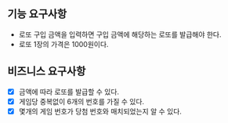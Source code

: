 ## 기능 요구사항
- 로또 구입 금액을 입력하면 구입 금액에 해당하는 로또를 발급해야 한다.
- 로또 1장의 가격은 1000원이다.

## 비즈니스 요구사항
- [X] 금액에 따라 로또를 발급할 수 있다.
- [X] 게임당 중복없이 6개의 번호를 가질 수 있다.
- [X] 몇개의 게임 번호가 당첨 번호와 매치되었는지 알 수 있다.